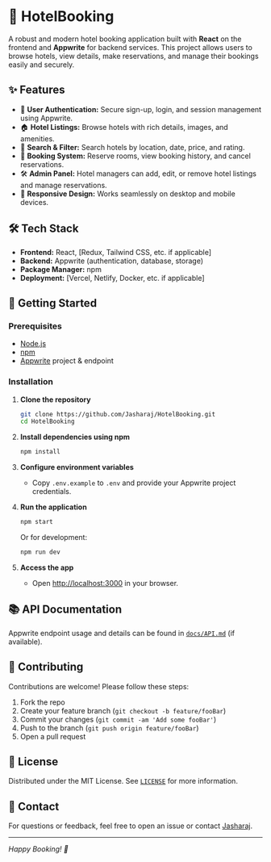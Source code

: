 # 🏨 HotelBooking

A robust and modern hotel booking application built with **React** on the frontend and **Appwrite** for backend services. This project allows users to browse hotels, view details, make reservations, and manage their bookings easily and securely.

## ✨ Features

- 🔐 **User Authentication:** Secure sign-up, login, and session management using Appwrite.
- 🏠 **Hotel Listings:** Browse hotels with rich details, images, and amenities.
- 🔎 **Search & Filter:** Search hotels by location, date, price, and rating.
- 📆 **Booking System:** Reserve rooms, view booking history, and cancel reservations.
- 🛠️ **Admin Panel:** Hotel managers can add, edit, or remove hotel listings and manage reservations.
- 📱 **Responsive Design:** Works seamlessly on desktop and mobile devices.

## 🛠️ Tech Stack

- **Frontend:** React, [Redux, Tailwind CSS, etc. if applicable]
- **Backend:** Appwrite (authentication, database, storage)
- **Package Manager:** npm
- **Deployment:** [Vercel, Netlify, Docker, etc. if applicable]

## 🚀 Getting Started

### Prerequisites

- [Node.js](https://nodejs.org/)
- [npm](https://www.npmjs.com/)
- [Appwrite](https://appwrite.io/) project & endpoint

### Installation

1. **Clone the repository**
    ```bash
    git clone https://github.com/Jasharaj/HotelBooking.git
    cd HotelBooking
    ```

2. **Install dependencies using npm**
    ```bash
    npm install
    ```

3. **Configure environment variables**
    - Copy `.env.example` to `.env` and provide your Appwrite project credentials.

4. **Run the application**
    ```bash
    npm start
    ```
    Or for development:
    ```bash
    npm run dev
    ```

5. **Access the app**
    - Open [http://localhost:3000](http://localhost:3000) in your browser.

## 📚 API Documentation

Appwrite endpoint usage and details can be found in [`docs/API.md`](docs/API.md) (if available).

## 🤝 Contributing

Contributions are welcome! Please follow these steps:

1. Fork the repo
2. Create your feature branch (`git checkout -b feature/fooBar`)
3. Commit your changes (`git commit -am 'Add some fooBar'`)
4. Push to the branch (`git push origin feature/fooBar`)
5. Open a pull request

## 📄 License

Distributed under the MIT License. See [`LICENSE`](LICENSE) for more information.

## 💬 Contact

For questions or feedback, feel free to open an issue or contact [Jasharaj](https://github.com/Jasharaj).

---

*Happy Booking! 🚀*
